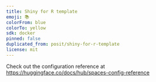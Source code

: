 ```yaml
---
title: Shiny for R template
emoji: 📚
colorFrom: blue
colorTo: yellow
sdk: docker
pinned: false
duplicated_from: posit/shiny-for-r-template
license: mit
---
```


Check out the configuration reference at https://huggingface.co/docs/hub/spaces-config-reference